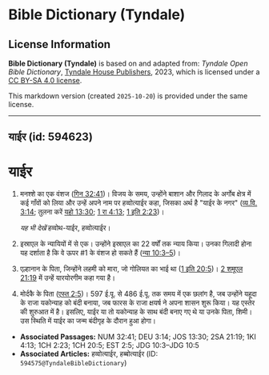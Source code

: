 # Bible Dictionary (Tyndale)

## License Information

**Bible Dictionary (Tyndale)** is based on and adapted from: _Tyndale Open Bible Dictionary_, [Tyndale House Publishers](https://tyndaleopenresources.com/), 2023, which is licensed under a [CC BY-SA 4.0 license](https://creativecommons.org/licenses/by-sa/4.0/legalcode.en).

This markdown version (created `2025-10-20`) is provided under the same license.



--------------------------------

## याईर (id: 594623)

याईर
====

1. मनश्शे का एक वंशज ([गिन 32:41](https://ref.ly/Num32:41))। विजय के समय, उन्होंने बाशान और गिलाद के अर्गोब क्षेत्र में कई गाँवों को लिया और उन्हें अपने नाम पर हव्वोत्याईर कहा, जिसका अर्थ है "याईर के नगर" ([व्य.वि. 3:14](https://ref.ly/Deut3:14); तुलना करें [यहो 13:30](https://ref.ly/Josh13:30); [1 रा 4:13](https://ref.ly/1Kgs4:13); [1 इति 2:23](https://ref.ly/1Chr2:23))।

    *यह भी देखें* हव्वोथ\-याईर, हव्वोत्याईर।

2. इस्राएल के न्यायियों में से एक। उन्होंने इस्राएल का 22 वर्षों तक न्याय किया। उनका गिलादी होना यह दर्शाता है कि वे ऊपर \#1 के वंशज हो सकते हैं ([न्या 10:3–5](https://ref.ly/Judg10:3-Judg10:5))।
3. एल्हानान के पिता, जिन्होंने लहमी को मारा, जो गोलियत का भाई था ([1 इति 20:5](https://ref.ly/1Chr20:5))। [2 शमूएल 21:19](https://ref.ly/2Sam21:19) में उन्हें यारयोरगीम कहा गया है।
4. मोर्दकै के पिता ([एस्त 2:5](https://ref.ly/Esth2:5))। 597 ई.पू. से 486 ई.पू. तक समय में एक छलांग है, जब उन्होंने यहूदा के राजा यकोन्याह को बंदी बनाया, जब फारस के राजा क्षयर्ष ने अपना शासन शुरू किया। यह एस्तेर की शुरुआत में है। इसलिए, याईर या तो यकोन्याह के साथ बंदी बनाए गए थे या उनके पिता, शिमी। उस स्थिति में याईर का जन्म बंदीगृह के दौरान हुआ होगा।

* **Associated Passages:** NUM 32:41; DEU 3:14; JOS 13:30; 2SA 21:19; 1KI 4:13; 1CH 2:23; 1CH 20:5; EST 2:5; JDG 10:3–JDG 10:5
* **Associated Articles:** हव्वोत्याईर, हब्बोत्याईर  (ID: `594575@TyndaleBibleDictionary`)

